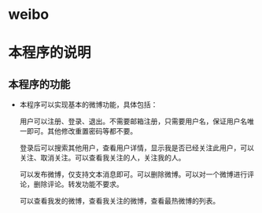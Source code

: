 weibo
=====
# 本程序的说明

## 本程序的功能
- 本程序可以实现基本的微博功能，具体包括：

    用户可以注册、登录、退出。不需要邮箱注册，只需要用户名，保证用户名唯一即可。其他修改重置密码等都不要。

    登录后可以搜索其他用户，查看用户详情，显示我是否已经关注此用户，可以关注、取消关注。可以查看我关注的人，关注我的人。

    可以发布微博，仅支持文本消息即可。可以删除微博。可以对一个微博进行评论，删除评论。转发功能不要求。

    可以查看我发的微博，查看我关注的微博，查看最热微博的列表。
